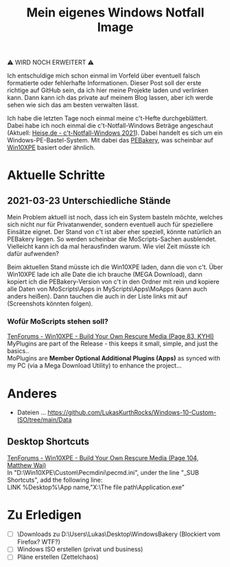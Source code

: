 ﻿---
title: Mein eigenes Windows Notfall Image
published: true
---

⚠ WIRD NOCH ERWEITERT ⚠

Ich entschuldige mich schon einmal im Vorfeld über eventuell falsch formatierte oder fehlerhafte Informationen. Dieser Post soll der erste richtige auf GitHub sein, da ich hier meine Projekte laden und verlinken kann. Dann kann ich das private auf meinem Blog lassen, aber ich werde sehen wie sich das am besten verwalten lässt.

Ich habe die letzten Tage noch einmal meine c't-Hefte durchgeblättert. Dabei habe ich noch einmal die c't-Notfall-Windows Beträge angeschaut (Aktuell: [Heise.de - c't-Notfall-Windows 2021](https://www.heise.de/select/ct/2020/26/2030219513398904310)). Dabei handelt es sich um ein Windows-PE-Bastel-System. Mit dabei das [PEBakery](https://github.com/pebakery/pebakery), was scheinbar auf [Win10XPE](https://github.com/ChrisRfr/Win10XPE) basiert oder ähnlich.

# Aktuelle Schritte

## 2021-03-23 Unterschiedliche Stände
Mein Problem aktuell ist noch, dass ich ein System basteln möchte, welches sich nicht nur für Privatanwender, sondern eventuell auch für speziellere Einsätze eignet. Der Stand von c't ist aber eher speziell, könnte natürlich an PEBakery liegen. So werden scheinbar die MoScripts-Sachen ausblendet. Vielleicht kann ich da mal herausfinden warum. Wie viel Zeit müsste ich dafür aufwenden?

Beim aktuellen Stand müsste ich die Win10XPE laden, dann die von c't. Über Win10XPE lade ich alle Date die ich brauche (MEGA Download), dann kopiert ich die PEBakery-Version von c't in den Ordner mit rein und kopiere alle Daten von MoScripts\Apps in MyScripts\Apps\MoApps (kann auch anders heißen). Dann tauchen die auch in der Liste links mit auf (Screenshots könnten folgen).

### Wofür MoScripts stehen soll?
[TenForums - Win10XPE - Build Your Own Rescure Media (Page 83, KYHI)](https://www.tenforums.com/software-apps/117664-win10xpe-build-your-own-rescue-media-83.html)\
MyPlugins are part of the Release - this keeps it small, simple, and just the basics..\
MoPlugins are **Member Optional Additional Plugins (Apps)** as synced with my PC (via a Mega Download Utility) to enhance the project... 

# Anderes
- Dateien ... https://github.com/LukasKurthRocks/Windows-10-Custom-ISO/tree/main/Data

## Desktop Shortcuts
[TenForums - Win10XPE - Build Your Own Rescure Media (Page 104, Matthew Wai)](https://www.tenforums.com/software-apps/117664-win10xpe-build-your-own-rescue-media-104.html)\
In "D:\Win10XPE\Custom\Pecmdini\pecmd.ini", under the line "_SUB Shortcuts", add the following line:\
LINK %Desktop%\App name,"X:\The file path\Application.exe"

# Zu Erledigen
- [ ] \Downloads zu D:\Users\Lukas\Desktop\WindowsBakery (Blockiert vom Firefox? WTF?)
- [ ] Windows ISO erstellen (privat und business)
- [ ] Pläne erstellen (Zettelchaos)